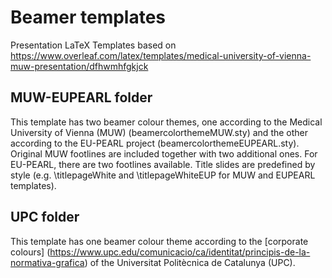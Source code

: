 # Beamer templates 

Presentation LaTeX Templates based on 
https://www.overleaf.com/latex/templates/medical-university-of-vienna-muw-presentation/dfhwmhfgkjck


## MUW-EUPEARL folder

This template has two beamer colour themes, one according to the Medical University of Vienna (MUW) (beamercolorthemeMUW.sty) and the other according to the EU-PEARL  project (beamercolorthemeEUPEARL.sty). 
Original MUW footlines are included together with two additional ones. For EU-PEARL, there are two footlines available. Title slides are predefined by style (e.g. \titlepageWhite and \titlepageWhiteEUP for MUW and EUPEARL templates).


## UPC folder

This template has one beamer colour theme according to the [corporate colours] (https://www.upc.edu/comunicacio/ca/identitat/principis-de-la-normativa-grafica) of the Universitat Politècnica de Catalunya (UPC). 